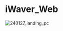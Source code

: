 # iWaver_Web

![240127_landing_pc](https://github.com/HoneyBadger-HB/iWaver_Web/assets/97583162/5f69dc2d-9b6d-4f6b-90f8-28d81733df82)
